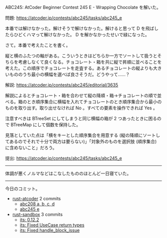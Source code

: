 ABC245: AtCoder Beginner Contest 245 E - Wrapping Chocolate を解いた。

問題: <https://atcoder.jp/contests/abc245/tasks/abc245_e>

本番では解けなかった。解けそうで解けなかった。解けると思って D を飛ばしたらひどくハマって解けなかった。 D を解かなかったせいで緑になった。

さて。本番で考えたことを書く。

縦と横のふたつの軸がある。こういうときはどちらか一方でソートして扱うとそちらを考慮しなくて良くなる。チョコレート・箱を共に縦で昇順に並べることを考えた。この順序でチョコレートを走査する。あるチョコレートの縦よりも大きいもののうち最小の横幅を選べば良さそうだ。どうやって……？

解説: <https://atcoder.jp/contests/abc245/editorial/3635>

解説によるとチョコレート・箱を合わせて縦の降順・箱→チョコレートの順で並べる。箱のとき順序集合に横幅を入れてチョコレートのとき順序集合から最小のものを取り出す。取り出せなければ No 。すべての要素を操作できれば Yes 。

注意すべきは BTreeSet にしてしまうと同じ横幅の箱が 2 つあったときに困るので BTreeMap にして個数を保持した。

見落としていた点は「横をキーとした順序集合を用意する (縦の降順にソートしてあるのでそれで十分で両方は要らない)」「対象外のものを選択肢 (順序集合) に含めないこと」だろう。

提出: <https://atcoder.jp/contests/abc245/tasks/abc245_e>

---

体調が悪くノルマなどはこなしたもののほとんど一日寝ていた。

---

今日のコミット。

- [rust-atcoder](https://github.com/bouzuya/rust-atcoder) 2 commits
  - [abc208 a, b, c, d](https://github.com/bouzuya/rust-atcoder/commit/41006cfcd30d6da5bb2ed7eb59d9148a892c6a41)
  - [abc245 e](https://github.com/bouzuya/rust-atcoder/commit/c5f15e8e0243098f68eb23be2910a5a6a0942a34)
- [rust-sandbox](https://github.com/bouzuya/rust-sandbox) 3 commits
  - [its: 0.12.2](https://github.com/bouzuya/rust-sandbox/commit/e6fc6bcd5ea4fe20812e87d37c59ec7a6a1ded5a)
  - [its: Fixed UseCase return types](https://github.com/bouzuya/rust-sandbox/commit/ca135744b5d435ba6b0312cbdce90d72e54673e4)
  - [its: Fixed handle_block_issue](https://github.com/bouzuya/rust-sandbox/commit/80d9413f456ab5403ea7975e0aaf0b5a7b0eb224)
